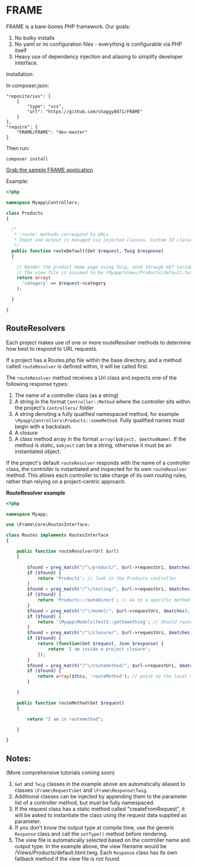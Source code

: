 FRAME
=====

FRAME is a bare-bones PHP framework. Our goals:

1. No bulky installs
2. No yaml or ini configuration files - everything is configurable via PHP itself
3. Heavy use of dependency injection and aliasing to simplify developer interface.

Installation:

In composer.json:
```
"repositories": [
    {
        "type": "vcs",
        "url": "https://github.com/shaggy8871/FRAME"
    }
],
"require": {
    "FRAME/FRAME": "dev-master"
}
```

Then run:
```
composer install
```

[Grab the sample FRAME application](https://github.com/shaggy8871/FRAME-sample-app)

Example:

```php
<?php

namespace Myapp\Controllers;

class Products
{

  /*
   * 'route' methods correspond to URLs
   * Input and output is managed via injected classes. Custom IO classes can be written.
   */
  public function routeDefault(Get $request, Twig $response)
  {

    // Render the product home page using Twig, send through GET variable 'category'
    // The view file is assumed to be /Myapp/Views/Products/default.twig.html
    return array(
      'category' => $request->category
    );

  }

}
```

## RouteResolvers

Each project makes use of one or more routeResolver methods to determine how best to respond to URL requests.

If a project has a Routes.php file within the base directory, and a method called `routeResolver` is defined within, it will be called first.

The `routeResolver` method receives a Url class and expects one of the following response types:

1. The name of a controller class (as a string)
2. A string in the format `Controller::Method` where the controller sits within the project's `Controllers/` folder
3. A string denoting a fully qualified namespaced method, for example `\Myapp\Controllers\Products::someMethod`. Fully qualified names must begin with a backslash.
4. A closure
5. A class method array in the format `array($object, $methodName)`. If the method is static, `$object` can be a string, otherwise it must be an instantiated object.

If the project's default `routeResolver` responds with the name of a controller class, the controller is instantiated and inspected for its own `routeResolver` method. This allows each controller to take charge of its own routing rules, rather than relying on a project-centric approach.

**RouteResolver example**
```php
<?php

namespace Myapp;

use \Frame\Core\RoutesInterface;

class Routes implements RoutesInterface
{

    public function routeResolver(Url $url)
    {

        $found = preg_match("/^\/product/", $url->requestUri, $matches);
        if ($found) {
            return 'Products'; // look in the Products controller
        }
        $found = preg_match("/^\/testing/", $url->requestUri, $matches);
        if ($found) {
            return 'Products::routeDirect'; // Go to a specific method
        }
        $found = preg_match("/^\/model/", $url->requestUri, $matches);
        if ($found) {
            return '\Myapp\Models\Test1::getSomething'; // Should route to a model class instead
        }
        $found = preg_match("/^\/closure/", $url->requestUri, $matches);
        if ($found) {
            return (function(Get $request, Json $response) {
                return 'I am inside a project closure';
            });
        }
        $found = preg_match("/^\/routemethod/", $url->requestUri, $matches);
        if ($found) {
            return array($this, 'routeMethod'); // point to the local method
        }

    }

    public function routeMethod(Get $request)
    {

        return "I am in routemethod";

    }

}
```

## Notes:
(More comprehensive tutorials coming soon)

1. `Get` and `Twig` classes in the example above are automatically aliased to classes `\Frame\Request\Get` and `\Frame\Response\Twig`.
2. Additional classes can be injected by appending them to the parameter list of a controller method, but must be fully namespaced.
3. If the request class has a static method called "createFromRequest", it will be
asked to instantiate the class using the request data supplied as parameter.
4. If you don't know the output type at compile time, use the generic `Response` class and call the `setType()` method before rendering.
5. The view file is automatically selected based on the controller name and output type. In the example above, the view filename would be /Views/Products/default.html.twig. Each `Response` class has its own fallback method if the view file is not found.
